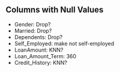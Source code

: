 ## Columns with Null Values

* Gender: Drop?
* Married: Drop?
* Dependents: Drop?
* Self_Employed: make not self-employed
* LoanAmount: KNN?
* Loan_Amount_Term: 360
* Credit_History: KNN?


